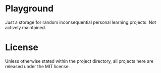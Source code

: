 # Playground

Just a storage for random inconsequential personal learning projects.
Not actively maintained.


# License

Unless otherwise stated within the project directory, all projects here are released under the MIT license.
